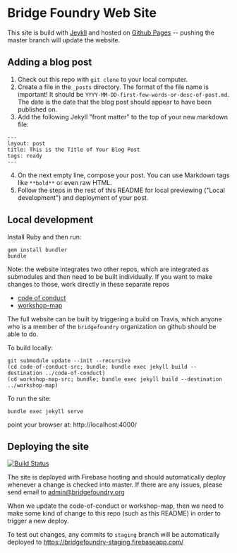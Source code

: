 Bridge Foundry Web Site
=======================

This site is build with [Jeykll](https://jekyllrb.com/) and hosted on
[Github Pages](https://pages.github.com/) -- pushing the master branch will
update the website.


## Adding a blog post

1. Check out this repo with `git clone` to your local computer.
2. Create a file in the `_posts` directory. The format of the file name is
important! It should be `YYYY-MM-DD-first-few-words-or-desc-of-post.md`. The
date is the date that the blog post should appear to have been published on.
3. Add the following Jekyll "front matter" to the top of your new markdown file:
```
---
layout: post
title: This is the Title of Your Blog Post
tags: ready
---
```
4. On the next empty line, compose your post. You can use Markdown tags like `**bold**` or even raw HTML.
5. Follow the steps in the rest of this README for local previewing ("Local development") and deployment of your post.


## Local development

Install Ruby and then run:

```
gem install bundler
bundle
```

Note: the website integrates two other repos, which are integrated as submodules
and then need to be built individually.  If you want to make changes to those,
work directly in these separate repos

* [code of conduct](https://github.com/bridgefoundry/code-of-conduct)
* [workshop-map](https://github.com/bridgefoundry/workshop-map)

The full website can be built by triggering a build on Travis, which anyone
who is a member of the `bridgefoundry` organization on github should be able
to do.

To build locally:

```
git submodule update --init --recursive
(cd code-of-conduct-src; bundle; bundle exec jekyll build --destination ../code-of-conduct)
(cd workshop-map-src; bundle; bundle exec jekyll build --destination ../workshop-map)
```


To run the site:

```
bundle exec jekyll serve
```

point your browser at: http://localhost:4000/


## Deploying the site

[![Build Status](https://travis-ci.org/bridgefoundry/bridgefoundry.github.io.svg?branch=master)](https://travis-ci.org/bridgefoundry/bridgefoundry.github.io)

The site is deployed with Firebase hosting and should automatically deploy
whenever a change is checked into master.  If there are any issues, please
send email to admin@bridgefoundry.org

When we update the code-of-conduct or workshop-map, then we need to make some
kind of change to this repo (such as this README) in order to trigger a new
deploy.

To test out changes, any commits to `staging` branch will be automatically
deployed to https://bridgefoundry-staging.firebaseapp.com/
